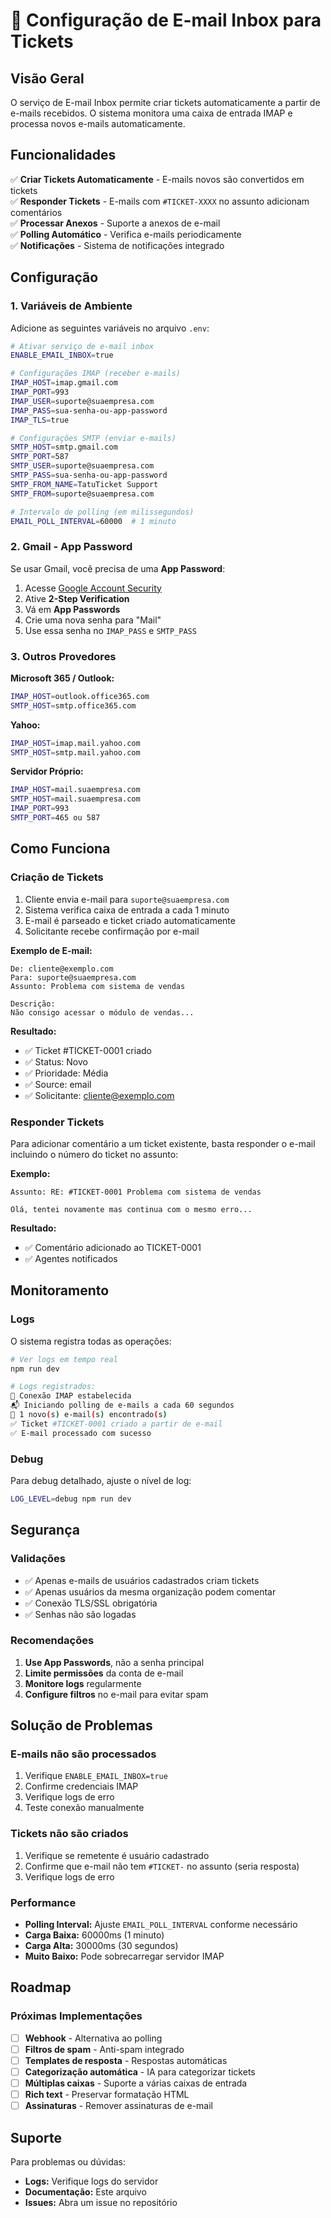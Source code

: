 # 📧 Configuração de E-mail Inbox para Tickets

## Visão Geral

O serviço de E-mail Inbox permite criar tickets automaticamente a partir de e-mails recebidos. O sistema monitora uma caixa de entrada IMAP e processa novos e-mails automaticamente.

## Funcionalidades

✅ **Criar Tickets Automaticamente** - E-mails novos são convertidos em tickets  
✅ **Responder Tickets** - E-mails com `#TICKET-XXXX` no assunto adicionam comentários  
✅ **Processar Anexos** - Suporte a anexos de e-mail  
✅ **Polling Automático** - Verifica e-mails periodicamente  
✅ **Notificações** - Sistema de notificações integrado  

## Configuração

### 1. Variáveis de Ambiente

Adicione as seguintes variáveis no arquivo `.env`:

```bash
# Ativar serviço de e-mail inbox
ENABLE_EMAIL_INBOX=true

# Configurações IMAP (receber e-mails)
IMAP_HOST=imap.gmail.com
IMAP_PORT=993
IMAP_USER=suporte@suaempresa.com
IMAP_PASS=sua-senha-ou-app-password
IMAP_TLS=true

# Configurações SMTP (enviar e-mails)
SMTP_HOST=smtp.gmail.com
SMTP_PORT=587
SMTP_USER=suporte@suaempresa.com
SMTP_PASS=sua-senha-ou-app-password
SMTP_FROM_NAME=TatuTicket Support
SMTP_FROM=suporte@suaempresa.com

# Intervalo de polling (em milissegundos)
EMAIL_POLL_INTERVAL=60000  # 1 minuto
```

### 2. Gmail - App Password

Se usar Gmail, você precisa de uma **App Password**:

1. Acesse [Google Account Security](https://myaccount.google.com/security)
2. Ative **2-Step Verification**
3. Vá em **App Passwords**
4. Crie uma nova senha para "Mail"
5. Use essa senha no `IMAP_PASS` e `SMTP_PASS`

### 3. Outros Provedores

**Microsoft 365 / Outlook:**
```bash
IMAP_HOST=outlook.office365.com
SMTP_HOST=smtp.office365.com
```

**Yahoo:**
```bash
IMAP_HOST=imap.mail.yahoo.com
SMTP_HOST=smtp.mail.yahoo.com
```

**Servidor Próprio:**
```bash
IMAP_HOST=mail.suaempresa.com
SMTP_HOST=mail.suaempresa.com
IMAP_PORT=993
SMTP_PORT=465 ou 587
```

## Como Funciona

### Criação de Tickets

1. Cliente envia e-mail para `suporte@suaempresa.com`
2. Sistema verifica caixa de entrada a cada 1 minuto
3. E-mail é parseado e ticket criado automaticamente
4. Solicitante recebe confirmação por e-mail

**Exemplo de E-mail:**
```
De: cliente@exemplo.com
Para: suporte@suaempresa.com
Assunto: Problema com sistema de vendas

Descrição:
Não consigo acessar o módulo de vendas...
```

**Resultado:**
- ✅ Ticket #TICKET-0001 criado
- ✅ Status: Novo
- ✅ Prioridade: Média
- ✅ Source: email
- ✅ Solicitante: cliente@exemplo.com

### Responder Tickets

Para adicionar comentário a um ticket existente, basta responder o e-mail incluindo o número do ticket no assunto:

**Exemplo:**
```
Assunto: RE: #TICKET-0001 Problema com sistema de vendas

Olá, tentei novamente mas continua com o mesmo erro...
```

**Resultado:**
- ✅ Comentário adicionado ao TICKET-0001
- ✅ Agentes notificados

## Monitoramento

### Logs

O sistema registra todas as operações:

```bash
# Ver logs em tempo real
npm run dev

# Logs registrados:
📧 Conexão IMAP estabelecida
📬 Iniciando polling de e-mails a cada 60 segundos
📨 1 novo(s) e-mail(s) encontrado(s)
✅ Ticket #TICKET-0001 criado a partir de e-mail
✅ E-mail processado com sucesso
```

### Debug

Para debug detalhado, ajuste o nível de log:

```bash
LOG_LEVEL=debug npm run dev
```

## Segurança

### Validações

- ✅ Apenas e-mails de usuários cadastrados criam tickets
- ✅ Apenas usuários da mesma organização podem comentar
- ✅ Conexão TLS/SSL obrigatória
- ✅ Senhas não são logadas

### Recomendações

1. **Use App Passwords**, não a senha principal
2. **Limite permissões** da conta de e-mail
3. **Monitore logs** regularmente
4. **Configure filtros** no e-mail para evitar spam

## Solução de Problemas

### E-mails não são processados

1. Verifique `ENABLE_EMAIL_INBOX=true`
2. Confirme credenciais IMAP
3. Verifique logs de erro
4. Teste conexão manualmente

### Tickets não são criados

1. Verifique se remetente é usuário cadastrado
2. Confirme que e-mail não tem `#TICKET-` no assunto (seria resposta)
3. Verifique logs de erro

### Performance

- **Polling Interval:** Ajuste `EMAIL_POLL_INTERVAL` conforme necessário
- **Carga Baixa:** 60000ms (1 minuto)
- **Carga Alta:** 30000ms (30 segundos)
- **Muito Baixo:** Pode sobrecarregar servidor IMAP

## Roadmap

### Próximas Implementações

- [ ] **Webhook** - Alternativa ao polling
- [ ] **Filtros de spam** - Anti-spam integrado
- [ ] **Templates de resposta** - Respostas automáticas
- [ ] **Categorização automática** - IA para categorizar tickets
- [ ] **Múltiplas caixas** - Suporte a várias caixas de entrada
- [ ] **Rich text** - Preservar formatação HTML
- [ ] **Assinaturas** - Remover assinaturas de e-mail

## Suporte

Para problemas ou dúvidas:
- **Logs:** Verifique logs do servidor
- **Documentação:** Este arquivo
- **Issues:** Abra um issue no repositório
